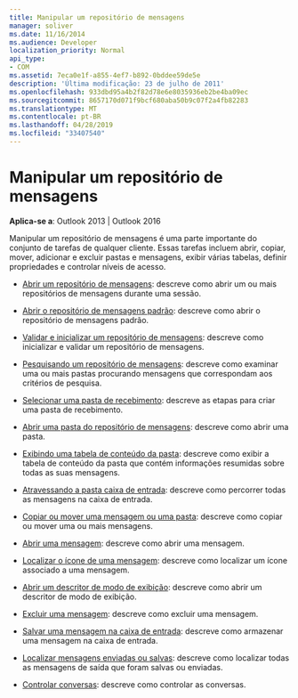 ```yaml
---
title: Manipular um repositório de mensagens
manager: soliver
ms.date: 11/16/2014
ms.audience: Developer
localization_priority: Normal
api_type:
- COM
ms.assetid: 7eca0e1f-a855-4ef7-b892-0bddee59de5e
description: 'Última modificação: 23 de julho de 2011'
ms.openlocfilehash: 933dbd95a4b2f82d78e6e8035936eb2be4ba09ec
ms.sourcegitcommit: 8657170d071f9bcf680aba50b9c07f2a4fb82283
ms.translationtype: MT
ms.contentlocale: pt-BR
ms.lasthandoff: 04/28/2019
ms.locfileid: "33407540"
---
```

# <a name="handling-a-message-store"></a>Manipular um repositório de mensagens
  
**Aplica-se a**: Outlook 2013 | Outlook 2016 
  
Manipular um repositório de mensagens é uma parte importante do conjunto de tarefas de qualquer cliente. Essas tarefas incluem abrir, copiar, mover, adicionar e excluir pastas e mensagens, exibir várias tabelas, definir propriedades e controlar níveis de acesso.

- [Abrir um repositório de mensagens](opening-a-message-store.md): descreve como abrir um ou mais repositórios de mensagens durante uma sessão.
    
- [Abrir o repositório de mensagens padrão](opening-the-default-message-store.md): descreve como abrir o repositório de mensagens padrão.
    
- [Validar e inicializar um repositório de mensagens](validating-and-initializing-a-message-store.md): descreve como inicializar e validar um repositório de mensagens.
    
- [Pesquisando um repositório de mensagens](searching-a-message-store.md): descreve como examinar uma ou mais pastas procurando mensagens que correspondam aos critérios de pesquisa.
    
- [Selecionar uma pasta de recebimento](selecting-a-receive-folder.md): descreve as etapas para criar uma pasta de recebimento.
    
- [Abrir uma pasta do repositório de mensagens](opening-a-message-store-folder.md): descreve como abrir uma pasta.
    
- [Exibindo uma tabela de conteúdo da pasta](displaying-a-folder-contents-table.md): descreve como exibir a tabela de conteúdo da pasta que contém informações resumidas sobre todas as suas mensagens.
    
- [Atravessando a pasta caixa de entrada](traversing-the-inbox-folder.md): descreve como percorrer todas as mensagens na caixa de entrada.
    
- [Copiar ou mover uma mensagem ou uma pasta](copying-or-moving-a-message-or-a-folder.md): descreve como copiar ou mover uma ou mais mensagens.
    
- [Abrir uma mensagem](opening-a-message.md): descreve como abrir uma mensagem.
    
- [Localizar o ícone de uma mensagem](finding-the-icon-for-a-message.md): descreve como localizar um ícone associado a uma mensagem.
    
- [Abrir um descritor de modo de exibição](opening-a-view-descriptor.md): descreve como abrir um descritor de modo de exibição.
    
- [Excluir uma mensagem](deleting-a-message.md): descreve como excluir uma mensagem.
    
- [Salvar uma mensagem na caixa de entrada](saving-a-message-in-the-inbox.md): descreve como armazenar uma mensagem na caixa de entrada.
    
- [Localizar mensagens enviadas ou salvas](finding-sent-or-saved-messages.md): descreve como localizar todas as mensagens de saída que foram salvas ou enviadas.
    
- [Controlar conversas](tracking-conversations.md): descreve como controlar as conversas.
    

